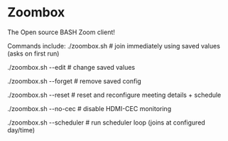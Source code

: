 # Zoombox
The Open source BASH Zoom client!

Commands include:
./zoombox.sh                # join immediately using saved values (asks on first run)

./zoombox.sh --edit         # change saved values

./zoombox.sh --forget       # remove saved config

./zoombox.sh --reset        # reset and reconfigure meeting details + schedule

./zoombox.sh --no-cec       # disable HDMI-CEC monitoring

./zoombox.sh --scheduler    # run scheduler loop (joins at configured day/time)
